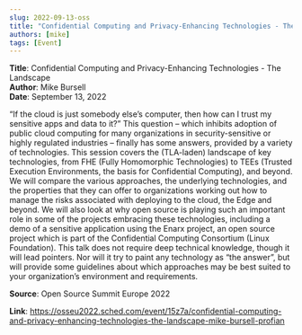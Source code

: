 ```yaml
---
slug: 2022-09-13-oss
title: "Confidential Computing and Privacy-Enhancing Technologies - The Landscape"  
authors: [mike]
tags: [Event]
---
```


**Title**: Confidential Computing and Privacy-Enhancing Technologies - The Landscape    
**Author**: Mike Bursell  
**Date**: September 13, 2022   

“If the cloud is just somebody else’s computer, then how can I trust my sensitive apps and data to it?” This question – which inhibits adoption of public cloud computing for many organizations in security-sensitive or highly regulated industries – finally has some answers, provided by a variety of technologies. This session covers the (TLA-laden) landscape of key technologies, from FHE (Fully Homomorphic Technologies) to TEEs (Trusted Execution Environments, the basis for Confidential Computing), and beyond. We will compare the various approaches, the underlying technologies, and the properties that they can offer to organizations working out how to manage the risks associated with deploying to the cloud, the Edge and beyond. We will also look at why open source is playing such an important role in some of the projects embracing these technologies, including a demo of a sensitive application using the Enarx project, an open source project which is part of the Confidential Computing Consortium (Linux Foundation). This talk does not require deep technical knowledge, though it will lead pointers. Nor will it try to paint any technology as “the answer”, but will provide some guidelines about which approaches may be best suited to your organization’s environment and requirements.


**Source**: Open Source Summit Europe 2022

**Link**: https://osseu2022.sched.com/event/15z7a/confidential-computing-and-privacy-enhancing-technologies-the-landscape-mike-bursell-profian